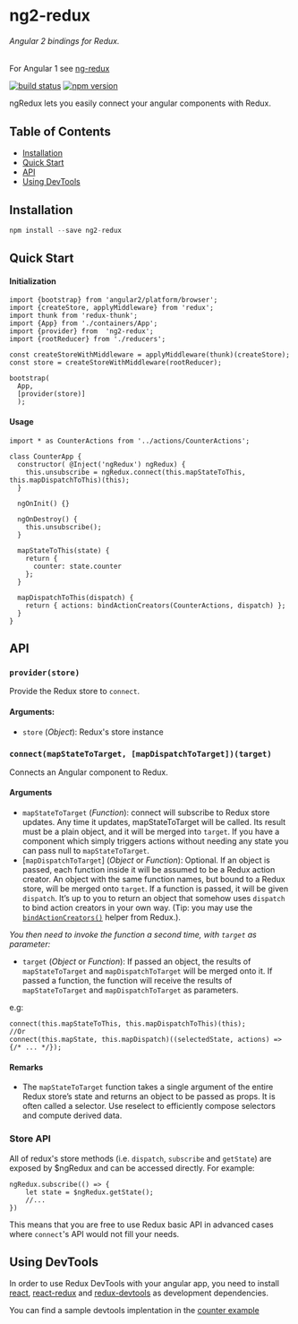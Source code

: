 # ng2-redux
###### Angular 2 bindings for Redux.

For Angular 1 see [ng-redux](https://github.com/wbuchwalter/ng-redux)

[![build status](https://img.shields.io/travis/wbuchwalter/ng2-redux/master.svg?style=flat-square)](https://travis-ci.org/wbuchwalter/ng2-redux)
[![npm version](https://img.shields.io/npm/v/ng2-redux.svg?style=flat-square)](https://www.npmjs.com/package/ng2-redux)

ngRedux lets you easily connect your angular components with Redux.


## Table of Contents

- [Installation](#installation)
- [Quick Start](#quick-start)
- [API](#api)
- [Using DevTools](#using-devtools)

## Installation

```js
npm install --save ng2-redux
```

## Quick Start

#### Initialization

```JS
import {bootstrap} from 'angular2/platform/browser';
import {createStore, applyMiddleware} from 'redux';
import thunk from 'redux-thunk';
import {App} from './containers/App';
import {provider} from  'ng2-redux';
import {rootReducer} from './reducers';

const createStoreWithMiddleware = applyMiddleware(thunk)(createStore);
const store = createStoreWithMiddleware(rootReducer);

bootstrap(
  App,
  [provider(store)]
  );
```

#### Usage

```JS
import * as CounterActions from '../actions/CounterActions';

class CounterApp {
  constructor( @Inject('ngRedux') ngRedux) {
    this.unsubscribe = ngRedux.connect(this.mapStateToThis, this.mapDispatchToThis)(this);
  }

  ngOnInit() {}

  ngOnDestroy() {
    this.unsubscribe();
  }

  mapStateToThis(state) {
    return {
      counter: state.counter
    };
  }

  mapDispatchToThis(dispatch) {
    return { actions: bindActionCreators(CounterActions, dispatch) };
  }
}
```

## API

### `provider(store)`

Provide the Redux store to `connect`.

#### Arguments:
* `store` \(*Object*): Redux's store instance

### `connect(mapStateToTarget, [mapDispatchToTarget])(target)`

Connects an Angular component to Redux.

#### Arguments
* `mapStateToTarget` \(*Function*): connect will subscribe to Redux store updates. Any time it updates, mapStateToTarget will be called. Its result must be a plain object, and it will be merged into `target`. If you have a component which simply triggers actions without needing any state you can pass null to `mapStateToTarget`.
* [`mapDispatchToTarget`] \(*Object* or *Function*): Optional. If an object is passed, each function inside it will be assumed to be a Redux action creator. An object with the same function names, but bound to a Redux store, will be merged onto `target`. If a function is passed, it will be given `dispatch`. It’s up to you to return an object that somehow uses `dispatch` to bind action creators in your own way. (Tip: you may use the [`bindActionCreators()`](http://gaearon.github.io/redux/docs/api/bindActionCreators.html) helper from Redux.).

*You then need to invoke the function a second time, with `target` as parameter:*
* `target` \(*Object* or *Function*): If passed an object, the results of `mapStateToTarget` and `mapDispatchToTarget` will be merged onto it. If passed a function, the function will receive the results of `mapStateToTarget` and `mapDispatchToTarget` as parameters.

e.g:
```JS
connect(this.mapStateToThis, this.mapDispatchToThis)(this);
//Or
connect(this.mapState, this.mapDispatch)((selectedState, actions) => {/* ... */});
```


#### Remarks
* The `mapStateToTarget` function takes a single argument of the entire Redux store’s state and returns an object to be passed as props. It is often called a selector. Use reselect to efficiently compose selectors and compute derived data.


### Store API
All of redux's store methods (i.e. `dispatch`, `subscribe` and `getState`) are exposed by $ngRedux and can be accessed directly. For example:

```JS
ngRedux.subscribe(() => {
    let state = $ngRedux.getState();
    //...
})
```

This means that you are free to use Redux basic API in advanced cases where `connect`'s API would not fill your needs.


## Using DevTools

In order to use Redux DevTools with your angular app, you need to install [react](https://www.npmjs.com/package/react), [react-redux](https://www.npmjs.com/package/react-redux) and [redux-devtools](https://www.npmjs.com/package/redux-devtools) as development dependencies.

You can find a sample devtools implentation in the [counter example](https://github.com/wbuchwalter/ng2-redux/blob/master/examples/counter/devTools.js)

